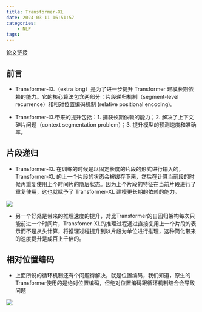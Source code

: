```yaml
---
title: Transformer-XL
date: 2024-03-11 16:51:57
categories:
    - NLP
tags:
---
```


[论文链接](https://arxiv.org/abs/1901.02860)

## 前言

- Transformer-XL（extra long）是为了进一步提升 Transformer 建模长期依赖的能力。它的核心算法包含两部分：片段递归机制（segment-level recurrence）和相对位置编码机制 (relative positional encoding)。

- Transformer-XL带来的提升包括：1. 捕获长期依赖的能力；2. 解决了上下文碎片问题（context segmentation problem）；3. 提升模型的预测速度和准确率。

## 片段递归

- Transformer-XL 在训练的时候是以固定长度的片段的形式进行输入的，Transformer-XL 的上一个片段的状态会被缓存下来，然后在计算当前段的时候再重复使用上个时间片的隐层状态。因为上个片段的特征在当前片段进行了重复使用，这也就赋予了 Transformer-XL 建模更长期的依赖的能力。

![](/img/note/202403161514.png)

- 另一个好处是带来的推理速度的提升，对比Transformer的自回归架构每次只能前进一个时间片，Transfomer-XL的推理过程通过直接复用上一个片段的表示而不是从头计算，将推理过程提升到以片段为单位进行推理，这种简化带来的速度提升是成百上千倍的。

## 相对位置编码

- 上面所说的循环机制还有个问题待解决，就是位置编码，我们知道，原生的Transformer使用的是绝对位置编码，但绝对位置编码跟循环机制结合会导致问题

![](/img/note/202403161515.png)


